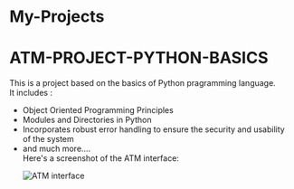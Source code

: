 # My-Projects
# ATM-PROJECT-PYTHON-BASICS

This is a project based on the basics of Python pragramming language.<br />
It includes :
<ul>
       <li>Object Oriented Programming Principles </li>
       <li>Modules and Directories in Python </li>
       <li>Incorporates robust error handling to ensure the security and usability of the system</li>
       <li>and much more....</li>
Here's a screenshot of the ATM interface:

![ATM interface](https://encrypted-tbn0.gstatic.com/images?q=tbn:ANd9GcTfR-2XWzlvazkDOcKuu6VG4D-6DzYvv0QJ3eKAr4ZHHw&usqp=CAU&ec=48665699)
